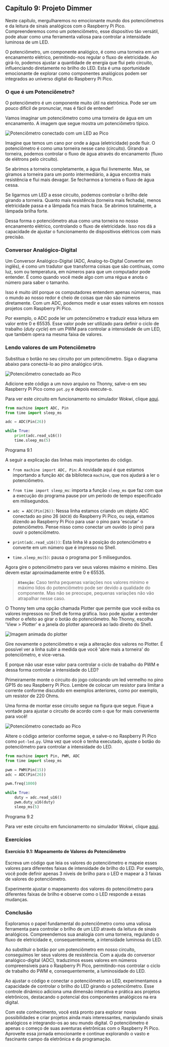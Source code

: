 ## Capítulo 9: Projeto Dimmer 

Neste capítulo, mergulharemos no emocionante mundo dos potenciômetros e da leitura de sinais analógicos com o Raspberry Pi Pico. Compreenderemos como um potenciômetro, esse dispositivo tão versátil, pode atuar como uma ferramenta valiosa para controlar a intensidade luminosa de um LED.

O potenciômetro, um componente analógico, é como uma torneira em um encanamento elétrico, permitindo-nos regular o fluxo de eletricidade. Ao girá-lo, podemos ajustar a quantidade de energia que flui pelo circuito, influenciando diretamente no brilho do LED. Esta é uma oportunidade emocionante de explorar como componentes analógicos podem ser integrados ao universo digital do Raspberry Pi Pico.

### O que é um Potenciômetro?

O potenciômetro é um componente muito útil na eletrônica. Pode ser um pouco difícil de pronunciar, mas é fácil de entender! 

Vamos imaginar um potenciômetro como uma torneira de água em um encanamento. A imagem que segue mostra um potenciômetro típico.

![Potenciômetro conectado com um LED ao Pico](/images/potentiometer.jpg "Potenciômetro conectado com um LED ao Pico")

Imagine que temos um cano por onde a água (eletricidade) pode fluir. O potenciômetro é como uma torneira nesse cano (circuito). Girando a torneira, podemos controlar o fluxo de água através do encanamento (fluxo de elétrons pelo circuito).

Se abrimos a torneira completamente, a água flui livremente. Mas, se giramos a torneira para um ponto intermediário, a água encontra mais resistência e flui mais devagar. Se fecharmos a torneira o fluxo de água cessa.

Se ligarmos um LED a esse circuito, podemos controlar o brilho dele girando a torneira. Quanto mais resistência (torneira mais fechada), menos eletricidade passa e a lâmpada fica mais fraca. Se abrimos totalmente, a lâmpada brilha forte.

Dessa forma o potenciômetro atua como uma torneira no nosso encanamento elétrico, controlando o fluxo de eletricidade. Isso nos dá a capacidade de ajustar o funcionamento de dispositivos elétricos com mais precisão.

### Conversor Analógico-Digital 

Um Conversor Analógico-Digital (ADC, Analog-to-Digital Converter em inglês), é como um tradutor que transforma coisas que são contínuas, como luz, som ou temperatura, em números para que um computador pode entender. É como quando você mede algo com uma régua e anota o número para saber o tamanho.

Isso é muito útil porque os computadores entendem apenas números, mas o mundo ao nosso redor é cheio de coisas que não são números diretamente. Com um ADC, podemos medir e usar esses valores em nossos projetos com Raspberry Pi Pico.

Por exemplo, o ADC pode ler um potenciômetro e traduzir essa leitura em valor entre 0 e 65535. Esse valor pode ser utilizado para definir o ciclo de trabalho (_duty cycle_) em um PWM para controlar a intensidade de um LED, que também opera na mesma faixa de valores.

### Lendo valores de um Potenciômetro

Substitua o botão no seu circuito por um potenciômetro. Siga o diagrama abaixo para conectá-lo ao pino analógico `GP26`.

![Potenciômetro conectado ao Pico](/images/pot-circuit.png "Potenciômetro conectado ao Pico")

Adicione este código a um novo arquivo no Thonny, salve-o em seu Raspberry Pi Pico como `pot.py` e depois execute-o. 

Para ver este circuito em funcionamento no simulador Wokwi, clique [aqui](https://wokwi.com/projects/382841403521287169).

```python
from machine import ADC, Pin
from time import sleep_ms

adc = ADC(Pin(26))

while True:
    print(adc.read_u16())
    time.sleep_ms(5)
```

Programa 9.1

A seguir a explicação das linhas mais importantes do código.

- `from machine import ADC, Pin`: A novidade aqui é que estamos importando a função `ADC` da biblioteca `machine`, que nos ajudará a ler o potenciômetro.

- `from time import sleep_ms`: importa a função `sleep_ms` que faz com que a execução do programa pause por um período de tempo especificado em milisegundos.

- `adc = ADC(Pin(26))`: Nessa linha estamos criando um objeto ADC conectado ao pino 26 (`ADC0`) do Raspberry Pi Pico, ou seja, estamos dizendo ao Raspberry Pi Pico para usar o pino para 'escutar' o potenciômetro. Pense nisso como conectar um ouvido (o pino) para ouvir o potenciômetro.

- `print(adc.read_u16())`: Esta linha lê a posição do potenciômetro e converte em um número que é impresso no Shell.

- `time.sleep_ms(5)`: pausa o programa por 5 milisegundos.

Agora gire o potenciômetro para ver seus valores máximo e mínimo. Eles devem estar aproximadamente entre 0 e 65535. 

> **`Atenção`**: Caso tenha pequenas variações nos valores mínimo e máximo lidos do potenciômetro pode ser devido a qualidade do componente. Mas não se preocupe, pequenas variações não vão atrapalhar nesse caso.

O Thonny tem uma opção chamada Plotter que permite que você exiba os valores impressos no Shell de forma gráfica. Isso pode ajudar a entender melhor o efeito ao girar o botão do potenciômetro. No Thonny, escolha 'View > Plotter' e a janela do plotter aparecerá ao lado direito do Shell.

![Imagem animada do plotter](/images/thonny-plotter.gif "Imagem animada do plotter")

Gire novamente o potenciômetro e veja a alteração dos valores no Plotter. É possível ver a linha subir a medida que você 'abre mais a torneira' do potenciômetro, e vice-versa.

E porque não usar esse valor para controlar o ciclo de trabalho do PWM e dessa forma controlar a intensidade do LED?

Primeiramente monte o circuito do jogo colocando um led vermelho no pino GP15 do seu Raspberry Pi Pico. Lembre de colocar um resistor para limitar a corrente conforme discutido em exemplos anteriores, como por exemplo, um resistor de 220 Ohms.

Uma forma de montar esse circuito segue na figura que segue. Fique a vontade para ajustar o circuito de acordo com o que for mais conveniente para você!

![Potenciômetro conectado ao Pico](/images/pot-and-led.png "Potenciômetro conectado ao Pico")

Altere o código anterior conforme segue, e salve-o no Raspberry Pi Pico como `pot-led.py`. Uma vez que você o tenha executado, ajuste o botão do potenciômetro para controlar a intensidade do LED.

```python
from machine import Pin, PWM, ADC
from time import sleep_ms

pwm = PWM(Pin(15))
adc = ADC(Pin(26))

pwm.freq(1000)

while True:
    duty = adc.read_u16()
    pwm.duty_u16(duty)
    sleep_ms(5)
```

Programa 9.2

Para ver este circuito em funcionamento no simulador Wokwi, clique [aqui](https://wokwi.com/projects/382842211410367489).

### Exercícios

#### Exercício 9.1: Mapeamento de Valores do Potenciômetro

Escreva um código que leia os valores do potenciômetro e mapeie esses valores para diferentes faixas de intensidade de brilho do LED. Por exemplo, você pode definir apenas 3 níveis de brilho para o LED e mapear a 3 faixas de valores do potenciômetro.

Experimente ajustar o mapeamento dos valores do potenciômetro para diferentes faixas de brilho e observe como o LED responde a essas mudanças.

### Conclusão

Exploramos o papel fundamental do potenciômetro como uma valiosa ferramenta para controlar o brilho de um LED através da leitura de sinais analógicos. Compreendemos sua analogia com uma torneira, regulando o fluxo de eletricidade e, consequentemente, a intensidade luminosa do LED.

Ao substituir o botão por um potenciômetro em nosso circuito, conseguimos ler seus valores de resistência. Com a ajuda do conversor analógico-digital (ADC), traduzimos esses valores em números compreensíveis para o Raspberry Pi Pico, permitindo-nos controlar o ciclo de trabalho do PWM e, consequentemente, a luminosidade do LED.

Ao ajustar o código e conectar o potenciômetro ao LED, experimentamos a capacidade de controlar o brilho do LED girando o potenciômetro. Esse controle dinâmico adiciona uma dimensão interativa e prática aos projetos eletrônicos, destacando o potencial dos componentes analógicos na era digital.

Com este conhecimento, você está pronto para explorar novas possibilidades e criar projetos ainda mais interessantes, manipulando sinais analógicos e integrando-os ao seu mundo digital. O potenciômetro é apenas o começo de suas aventuras eletrônicas com o Raspberry Pi Pico. Aproveite essa jornada emocionante e continue explorando o vasto e fascinante campo da eletrônica e da programação.
